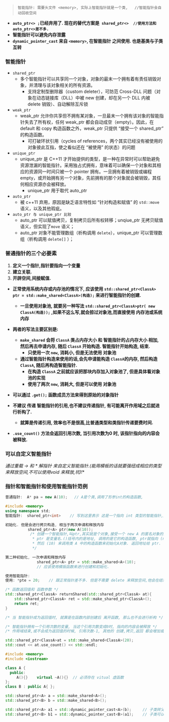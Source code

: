 > `智能指针: 需要头文件 <memory>, 实际上智能指针就是一个类,   //智能指针会自动回收空间`

- **`auto_ptr<> ;`已经弃用了. 现在的替代方案是` shared_ptr<>  //使用方法和 auto_ptr<>差不多.`**
- **智能指针可以避免内存泄露**
- **`dynamic_pointer_cast` 来自 `<memory>`, 在智能指针 之间使用. 也是基类与子类互转**

### 智能指针

- `shared_ptr`
  - 多个智能指针可以共享同一个对象，对象的最末一个拥有着有责任销毁对象，并清理与该对象相关的所有资源。
    - 支持定制型删除器（custom deleter），可防范 Cross-DLL 问题（对象在动态链接库（DLL）中被 new 创建，却在另一个 DLL 内被 delete 销毁）、自动解除互斥锁
- `weak_ptr`
  - weak_ptr 允许你共享但不拥有某对象，一旦最末一个拥有该对象的智能指针失去了所有权，任何 weak_ptr 都会自动成空（empty）。因此，在 default 和 copy 构造函数之外，weak_ptr 只提供 “接受一个 shared_ptr” 的构造函数。
    - 可打破环状引用（cycles of references，两个其实已经没有被使用的对象彼此互指，使之看似还在 “被使用” 的状态）的问题
- `unique_ptr`
  - unique_ptr 是 C++11 才开始提供的类型，是一种在异常时可以帮助避免资源泄漏的智能指针。采用独占式拥有，意味着可以确保一个对象和其相应的资源同一时间只被一个 pointer 拥有。一旦拥有着被销毁或编程 empty，或开始拥有另一个对象，先前拥有的那个对象就会被销毁，其任何相应资源亦会被释放。
    - unique_ptr 用于取代 auto_ptr
- `auto_ptr`
  - 被 c++11 弃用，原因是缺乏语言特性如 “针对构造和赋值” 的 `std::move` 语义，以及其他瑕疵。
- `auto_ptr 与 unique_ptr 比较`
  - auto_ptr 可以赋值拷贝，复制拷贝后所有权转移；unqiue_ptr 无拷贝赋值语义，但实现了`move` 语义；
  - auto_ptr 对象不能管理数组（析构调用 `delete`），unique_ptr 可以管理数组（析构调用 `delete[]` ）；



### 普通指针的三个必要素

1. **定义一个指针,指针要指向一个变量**
2. **建立关联.**
3. **开辟空间,间接赋值.**



- **正常使用系统内存或内存池的情况下, 应该使用 `std::shared_ptr<ClassA> ptr = std::make_shared<ClassA>(构造);` 来进行智能指针的创建.** 
  - **一旦使用对象池, 就要另一种写法 `std::shared_ptr<ClassA>ptr( new ClassA(构造));` ,如果不这么写,就会掠过对象池,而直接使用 内存池或系统内存**
- **两者的写法主要区别是:**
  - **`make_shared` 会将 `ClassA` 类占内存大小 和 智能指针的占内存大小 相加, 然后再去申请内存, 随后 `ClassA` 开始构造. 智能指针开始构造, 结束.**
    - **只使用一次 `new`, 消耗小, 但是无法使用 对象池**
  - **通过智能指针构造来使用的话,会先申请能构造 `ClassA`的内存, 然后构造 `ClassA`, 随后再构造智能指针.**
    - **在构造 `ClassA` 之前就应该把那块内存加入对象池了, 但是具体看对象池的实现**
    - **使用了两次  `new`, 消耗大, 但是可以使用 对象池**



- **可以通过 `.get();` 函数成员方法来得到原始的对象指针**
- **不建议 传递 智能指针的引用,也不建议传递指针, 有可能离开作用域之后就进行析构了.**
  - **就算是传递引用, 效率也不是很高,比普通类型和类指针传递要费时间.**
- **`.use_count()` 方法会返回引用次数, 当引用次数为0 时, 该指针指向的内容会被释放.**

### 可以自定义智能指针

**通过重载 -> 和 * 解指针 来自定义智能指针.(能用模板的话就要强纽成相应的类型来释放空间,不可以使用void* 来释放,坑)!**



### 指针和智能指针和使用智能指针范例

```c++
普通指针:  A* pa = new A(10);   // A是个类,调用了形参int的构造函数,

#include <memory>
using namespace std;
智能指针:  shared_ptr<int>    // 写到这里表示 这是一个指向 int 类型的智能指针,这是数据类型.不是变量

初始化. 但是会进行拷贝构造, 相当于两次申请和释放内存
          shared_ptr<A> ptr(new A(10));  
           /* 创建一个智能指针,叫ptr,其实就是个对象,接受一个 new A 的匿名对象的指针(不能写等号) 
            * ptr 是变量名.()括号内的是地址, 调用的是它的构造函数, ptr就指向 (new A)匿名对象的地址.
            * 然后 (10) 来调用类 A 中的构造函数来初始化A对象. 返回地址给 ptr.
            */

第二种初始化, 一次申请和释放内存
  			  shared_ptr<A> ptr = std::make_shared<A>(10);  
              // 应该使用模版函数来进行创建和初始化.

使用智能指针:
使用: *pte = 20;    // 跟正常指针差不多. 但是不需要 delete 来释放空间,他会在结束后自动调用自身的析构函数.
```

```c++
/* 函数返回值和 函数参数 */
std::shared_ptr<ClassA> returnShared(std::shared_ptr<ClassA> at){
    std::shared_ptr<ClassA> ret = std::make_shared_ptr<ClassA>();
    return ret;
}

/* 当 智能指针成为返回值时, 就算是在函数内部创建后 离开函数, 那么也不会进行析构 */
```





```c++
/* 智能指针拥有一个引用次数的变量, 当这个引用次数变成0时, 指向的内容会被释放 */
/* 作用域结束,或不会成为返回值的时候, 引用次数-1, 其他的 创建,拷贝,返回 都会增加或不增加引用次数 */

std::shared_ptr<ClassA>at = std::make_shared<ClassA>(20);
std::cout << at.use_count() << std::endl;
```





```c++
#include <memory>
#include <iostream>

class A { 
  public:
	 A(){}    virtual ~A(){}  // 必须存在 vitual 虚函数
};
class B : public A{ };

std::shared_ptr<A> a = std::make_shared<A>();
std::shared_ptr<B> b = std::make_shared<B>();

std::shared_ptr<A> a1 = std::dynamic_pointer_cast<A>(b);     // 子类转父类
std::shared_ptr<B> b1 = std::dynamic_pointer_cast<B>(a1);    // 子类可以直接赋值给 父类
```

